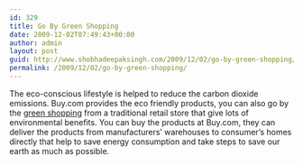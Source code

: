 ```yaml
---
id: 329
title: Go By Green Shopping
date: 2009-12-02T07:49:43+00:00
author: admin
layout: post
guid: http://www.shobhadeepaksingh.com/2009/12/02/go-by-green-shopping/
permalink: /2009/12/02/go-by-green-shopping/
---
```

The eco-conscious lifestyle is helped to reduce the carbon dioxide emissions. Buy.com provides the eco friendly products, you can also go by the [green shopping](http://www.buy.com/toc/green-study/66996.html) from a traditional retail store that give lots of environmental benefits. You can buy the products at Buy.com, they can deliver the products from manufacturers&#8217; warehouses to consumer&#8217;s homes directly that help to save energy consumption and take steps to save our earth as much as possible.